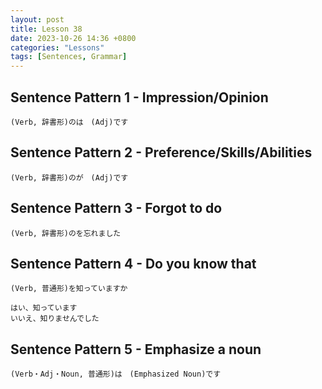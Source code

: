 ```yaml
--- 
layout: post 
title: Lesson 38
date: 2023-10-26 14:36 +0800 
categories: "Lessons"
tags: [Sentences, Grammar]
---
```


## Sentence Pattern 1 - Impression/Opinion
```
(Verb, 辞書形)のは　(Adj)です
```

## Sentence Pattern 2 - Preference/Skills/Abilities
```
(Verb, 辞書形)のが　(Adj)です
```

## Sentence Pattern 3 - Forgot to do
```
(Verb, 辞書形)のを忘れました
```

## Sentence Pattern 4 - Do you know that
```
(Verb, 普通形)を知っていますか

はい、知っています
いいえ、知りませんでした
```

## Sentence Pattern 5 - Emphasize a noun
```
(Verb・Adj・Noun, 普通形)は　(Emphasized Noun)です
```
